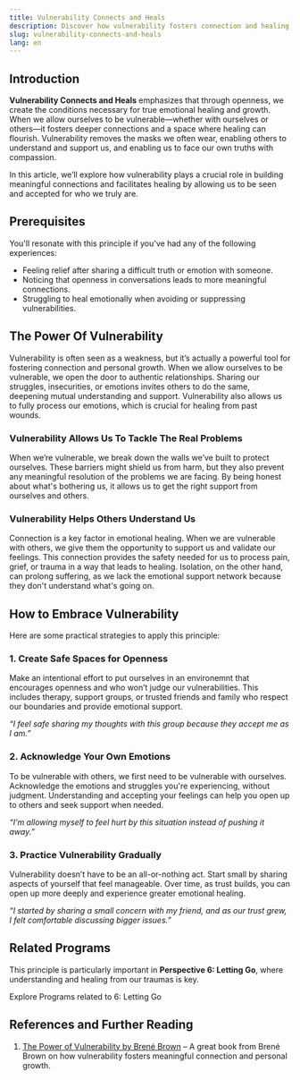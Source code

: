 ```yaml
---
title: Vulnerability Connects and Heals
description: Discover how vulnerability fosters connection and healing, creating space for personal growth.
slug: vulnerability-connects-and-heals  
lang: en  
---
```


## Introduction  

**Vulnerability Connects and Heals** emphasizes that through openness, we create the conditions necessary for true emotional healing and growth. When we allow ourselves to be vulnerable—whether with ourselves or others—it fosters deeper connections and a space where healing can flourish. Vulnerability removes the masks we often wear, enabling others to understand and support us, and enabling us to face our own truths with compassion.

In this article, we’ll explore how vulnerability plays a crucial role in building meaningful connections and facilitates healing by allowing us to be seen and accepted for who we truly are.

## Prerequisites  

You'll resonate with this principle if you've had any of the following experiences:
- Feeling relief after sharing a difficult truth or emotion with someone.
- Noticing that openness in conversations leads to more meaningful connections.
- Struggling to heal emotionally when avoiding or suppressing vulnerabilities.

## The Power Of Vulnerability

Vulnerability is often seen as a weakness, but it’s actually a powerful tool for fostering connection and personal growth. When we allow ourselves to be vulnerable, we open the door to authentic relationships. Sharing our struggles, insecurities, or emotions invites others to do the same, deepening mutual understanding and support. Vulnerability also allows us to fully process our emotions, which is crucial for healing from past wounds.

### Vulnerability Allows Us To Tackle The Real Problems

When we’re vulnerable, we break down the walls we’ve built to protect ourselves. These barriers might shield us from harm, but they also prevent any meaningful resolution of the problems we are facing. By being honest about what's bothering us, it allows us to get the right support from ourselves and others.

### Vulnerability Helps Others Understand Us  

Connection is a key factor in emotional healing. When we are vulnerable with others, we give them the opportunity to support us and validate our feelings. This connection provides the safety needed for us to process pain, grief, or trauma in a way that leads to healing. Isolation, on the other hand, can prolong suffering, as we lack the emotional support network because they don't understand what's going on.

## How to Embrace Vulnerability  

Here are some practical strategies to apply this principle:

### 1. Create Safe Spaces for Openness  

Make an intentional effort to put ourselves in an environemnt that encourages openness and who won’t judge our vulnerabilities. This includes therapy, support groups, or trusted friends and family who respect our boundaries and provide emotional support.

_“I feel safe sharing my thoughts with this group because they accept me as I am.”_

### 2. Acknowledge Your Own Emotions  

To be vulnerable with others, we first need to be vulnerable with ourselves. Acknowledge the emotions and struggles you're experiencing, without judgment. Understanding and accepting your feelings can help you open up to others and seek support when needed.

_“I’m allowing myself to feel hurt by this situation instead of pushing it away.”_

### 3. Practice Vulnerability Gradually  

Vulnerability doesn’t have to be an all-or-nothing act. Start small by sharing aspects of yourself that feel manageable. Over time, as trust builds, you can open up more deeply and experience greater emotional healing.

_“I started by sharing a small concern with my friend, and as our trust grew, I felt comfortable discussing bigger issues.”_

## Related Programs  

This principle is particularly important in **Perspective 6: Letting Go**, where understanding and healing from our traumas is key.

<ButtonLink to="/unlock-your-potential/programs?filters=LEVEL_6">Explore Programs related to 6: Letting Go</ButtonLink>  

## References and Further Reading  

1. [The Power of Vulnerability by Brené Brown](https://brenebrown.com/the-power-of-vulnerability/) – A great book from Brené Brown on how vulnerability fosters meaningful connection and personal growth.